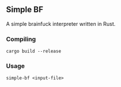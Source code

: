 ## Simple BF
A simple brainfuck interpreter written in Rust.

### Compiling
```
cargo build --release
```

### Usage
```
simple-bf <input-file>
```